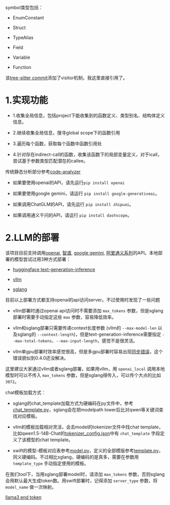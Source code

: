 
symbol类型包括：

- EnumConstant

- Struct 

- TypeAlias

- Field

- Variable

- Function

该[tree-sitter commit](https://github.com/tree-sitter/py-tree-sitter/tree/4e2e765c5d8cf946b886bc757aef5cbf907c82b8)添加了visitor机制，我这里直接引用了。


# 1.实现功能

- 1.收集全局信息，包括project下能收集到的函数定义、类型别名、结构体定义信息。

- 2.继续收集全局信息，搜寻global scope下的函数引用

- 3.遍历每个函数，获取每个函数中函数引用处

- 4.针对存在indirect-call的函数，收集该函数下的局部变量定义，对于icall，尝试基于参数类型匹配潜在的callee。

传统静态分析部分参考[code-analyzer](code_analyzer/ReadMe.md)

- 如果要使用openai的API，请先运行`pip install openai`

- 如果要使用google gemini，请运行 `pip install google-generativeai`。

- 如果调用ChatGLM的API，请先运行 `pip install zhipuai`。

- 如果调用通义千问的API，请运行 `pip install dashscope`。






# 2.LLM的部署

该项目目前支持调用[openai](https://platform.openai.com/), [智谱](https://www.zhipuai.cn/), [google gemini](https://ai.google.dev/), [阿里通义系列](https://dashscope.console.aliyun.com/)的API。本地部署的模型尝试过用3种方式部署：

- [huggingface text-generation-inference](https://github.com/huggingface/text-generation-inference)

- [vllm](https://github.com/vllm-project/vllm)

- [sglang](https://github.com/sgl-project/sglang/)

目前以上部署方式都支持openai的api访问server。不过使用时发现了一些问题

- vllm部署时通过openai api访问时不需要添加 `max_tokens` 参数，但是sglang部署时需要手动指定这些 `max` 参数，容易降低效率。

- vllm和sglang部署只需要传递context长度参数 (vllm的 `--max-model-len` 以及sglang的 `--context-length`)，但是text-generation-inference需要指定 `--max-total-tokens`、`--max-input-length`，感觉不是很灵活。

- vllm单gpu部署时效率感觉很高，但是多gpu部署时容易出现[同步错误](https://github.com/vllm-project/vllm/issues/3839)，这个错误貌似到0.4.0还没解决。

这里建议大家通过vllm或者sglang部署，如果用vllm，用 `openai_local` 调用本地模型时可以不传入 `max_tokens` 参数，但是sglang得传入，可以传个大点的比如 `3072`。

chat模板加载方式：

- sglang的chat_template加载方式为硬编码在py文件中，参考[chat_template.py](https://github.com/sgl-project/sglang/blob/1bf1cf195302fdff14a4321eb8a17831f5c2fc11/python/sglang/lang/chat_template.py#L79)，sglang会在把modelpath lower后比对qwen等关键词查找对应模板。

- vllm的模板加载相对灵活，会去model的tokenizer文件中找chat template，比如qwen1.5-14B-Chat的[tokenizer_config.json](https://modelscope.cn/models/qwen/Qwen1.5-14B-Chat/file/view/master?fileName=tokenizer_config.json&status=1)中有 `chat_template` 字段定义了该模型的chat template。

- swift的模型-模板对应表参考[model.py](https://github.com/modelscope/swift/blob/37f27e8535cc6c1e3505677443817ea21297eb73/swift/llm/utils/model.py#L38)，定义的全部模版参考[template.py](https://github.com/modelscope/swift/blob/37f27e8535cc6c1e3505677443817ea21297eb73/swift/llm/utils/template.py#L23)，同义硬编码。不过相比sglang，硬编码的是真多，需要在参数用 `template_type` 手动指定使用的模板。

在我们tool下，当用sglang部署model时，请添加 `max_tokens` 参数，否则sglang会用默认最大生成token数。用swift部署时，记得添加 `server_type` 参数，将 `model_name` 做一次映射。


[llama3 end token](https://github.com/huggingface/text-generation-inference/issues/1781)
